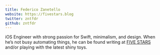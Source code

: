 ```yaml
---
title: Federico Zanetello
website: https://fivestars.blog
twitter: zntfdr
github: zntfdr
---
```

iOS Engineer with strong passion for Swift, minimalism, and design. When he’s not busy automating things, he can be found writing at [FIVE STARS][fs] and/or playing with the latest shiny toys.

[fs]: https://fivestars.blog/
